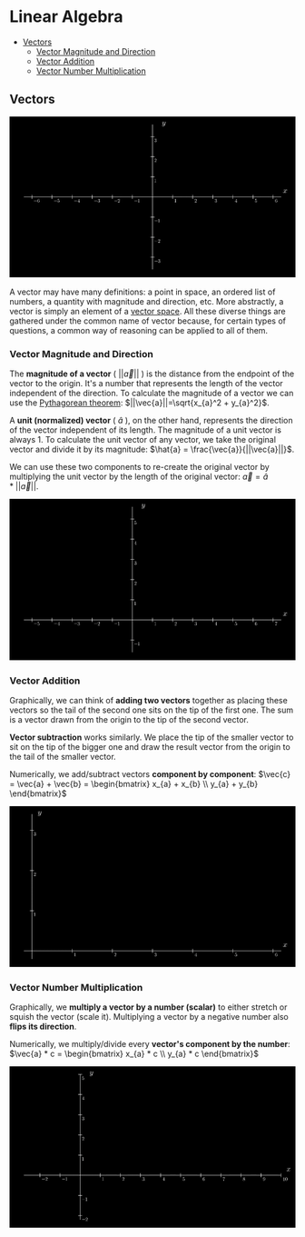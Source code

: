 # Linear Algebra
* [Vectors](#vectors)
    * [Vector Magnitude and Direction](#vector-magnitude-and-direction)
    * [Vector Addition](#vector-addition)
    * [Vector Number Multiplication](#vector-number-multiplication)

## Vectors
![Vectors](vectors/vectors.gif)

A vector may have many definitions: a point in space, an ordered list of numbers, a quantity with magnitude and
direction, etc. More abstractly, a vector is simply an element of a [vector space](#vector-space). All these diverse 
things are gathered under the common name of vector because, for certain types of questions, a common way of reasoning 
can be applied to all of them.

### Vector Magnitude and Direction
The **magnitude of a vector** ( $||\vec{a}||$ ) is the distance from the endpoint of the vector to the origin. It's a 
number that represents the length of the vector independent of the direction. To calculate the magnitude of a vector we 
can use the [Pythagorean theorem](https://en.wikipedia.org/wiki/Pythagorean_theorem):
$`||\vec{a}||=\sqrt{x_{a}^2 + y_{a}^2}`$. 

A **unit (normalized) vector** ( $\hat{a}$ ), on the other hand, represents the direction of the vector independent of its length. 
The magnitude of a unit vector is always 1. To calculate the unit vector of any vector, we take the original vector and 
divide it by its magnitude: 
$`\hat{a} = \frac{\vec{a}}{||\vec{a}||}`$.

We can use these two components to re-create the original vector by multiplying the unit vector by the length of the 
original vector: 
$`\vec{a} = \hat{a} * ||\vec{a}||`$.

![Vectors](vectors/vectors_magnitude_direction.gif)

### Vector Addition
Graphically, we can think of **adding two vectors** together as placing these vectors so the tail of the second one 
sits on the tip of the first one. The sum is a vector drawn from the origin to the tip of the second vector.

**Vector subtraction** works similarly. We place the tip of the smaller vector to sit on the tip of the bigger one and 
draw the result vector from the origin to the tail of the smaller vector.

Numerically, we add/subtract vectors **component by component**: 
$`\vec{c} = \vec{a} + \vec{b} = \begin{bmatrix} x_{a} + x_{b} \\ y_{a} + y_{b} \end{bmatrix}`$

![Vectors](vectors/vectors_addition.gif)

### Vector Number Multiplication
Graphically, we **multiply a vector by a number (scalar)** to either stretch or squish the vector (scale it). 
Multiplying a vector by a negative number also **flips its direction**.

Numerically, we multiply/divide every **vector's component by the number**:
$`\vec{a} * c = \begin{bmatrix} x_{a} * c \\ y_{a} * c \end{bmatrix}`$

![Vectors](vectors/vectors_number_multiplication.gif)